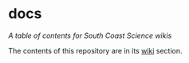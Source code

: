 # docs
_A table of contents for South Coast Science wikis_

The contents of this repository are in its [wiki](https://github.com/south-coast-science/docs/wiki) section.
